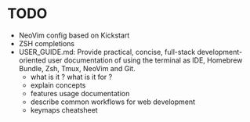 # TODO

- NeoVim config based on Kickstart
- ZSH completions
- USER_GUIDE.md: Provide practical, concise, full-stack development-oriented user documentation of using the terminal as IDE, Homebrew Bundle, Zsh, Tmux, NeoVim and Git.
  - what is it ? what is it for ?
  - explain concepts
  - features usage documentation
  - describe common workflows for web development
  - keymaps cheatsheet

